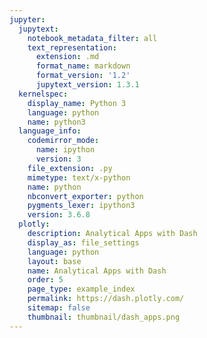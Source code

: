 ```yaml
---
jupyter:
  jupytext:
    notebook_metadata_filter: all
    text_representation:
      extension: .md
      format_name: markdown
      format_version: '1.2'
      jupytext_version: 1.3.1
  kernelspec:
    display_name: Python 3
    language: python
    name: python3
  language_info:
    codemirror_mode:
      name: ipython
      version: 3
    file_extension: .py
    mimetype: text/x-python
    name: python
    nbconvert_exporter: python
    pygments_lexer: ipython3
    version: 3.6.8
  plotly:
    description: Analytical Apps with Dash
    display_as: file_settings
    language: python
    layout: base
    name: Analytical Apps with Dash
    order: 5
    page_type: example_index
    permalink: https://dash.plotly.com/
    sitemap: false
    thumbnail: thumbnail/dash_apps.png
---
```

